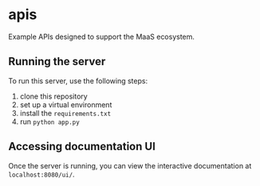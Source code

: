 # apis
Example APIs designed to support the MaaS ecosystem.

## Running the server
To run this server, use the following steps:

1. clone this repository
2. set up a virtual environment
3. install the `requirements.txt`
4. run `python app.py`

## Accessing documentation UI
Once the server is running, you can view the interactive documentation at `localhost:8080/ui/`.
